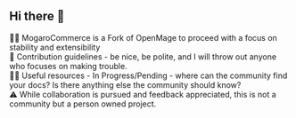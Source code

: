 ## Hi there 👋

🙋‍♀️ MogaroCommerce is a Fork of OpenMage to proceed with a focus on stability and extensibility  
🌈 Contribution guidelines - be nice, be polite, and I will throw out anyone who focuses on making trouble.  
👩‍💻 Useful resources - In Progress/Pending - where can the community find your docs? Is there anything else the community should know?  
⚠️ While collaboration is pursued and feedback appreciated, this is not a community but a person owned project.


<!--

**Here are some ideas to get you started:**

🙋‍♀️ MogaroCommerce is a Fork of OpenMage to proceed with a focus on stability and extensibility
🌈 Contribution guidelines - be nice, be polite, and I will throw out anyone who focuses on making trouble.
👩‍💻 Useful resources - In Progress/Pending - where can the community find your docs? Is there anything else the community should know?
🧙 Remember, you can do mighty things with the power of [Markdown](https://docs.github.com/github/writing-on-github/getting-started-with-writing-and-formatting-on-github/basic-writing-and-formatting-syntax)
-->
